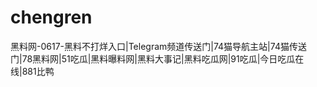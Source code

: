 # chengren
黑料网-0617-黑料不打烊入口|Telegram频道传送门|74猫导航主站|74猫传送门|78黑料网|51吃瓜|黑料曝料网|黑料大事记|黑料吃瓜网|91吃瓜|今日吃瓜在线|881比鸭
